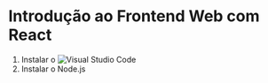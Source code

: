 # Introdução ao Frontend Web com React
1. Instalar o ![Visual Studio Code](https://code.visualstudio.com/download)
2. Instalar o Node.js


